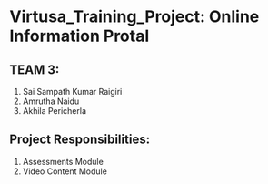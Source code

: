 # Virtusa_Training_Project: Online Information Protal

## TEAM 3:
 1. Sai Sampath Kumar Raigiri
 2. Amrutha Naidu
 3. Akhila Pericherla

## Project Responsibilities:
 1. Assessments Module
 2. Video Content Module
